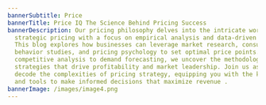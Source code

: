 ```yaml
---
bannerSubtitle: Price
bannerTitle: Price IQ The Science Behind Pricing Success
bannerDescription: Our pricing philosophy delves into the intricate world of
  strategic pricing with a focus on empirical analysis and data-driven insights.
  This blog explores how businesses can leverage market research, consumer
  behavior studies, and pricing psychology to set optimal price points. From
  competitive analysis to demand forecasting, we uncover the methodologies and
  strategies that drive profitability and market leadership. Join us as we
  decode the complexities of pricing strategy, equipping you with the knowledge
  and tools to make informed decisions that maximize revenue .
bannerImage: /images/image4.png
---
```

